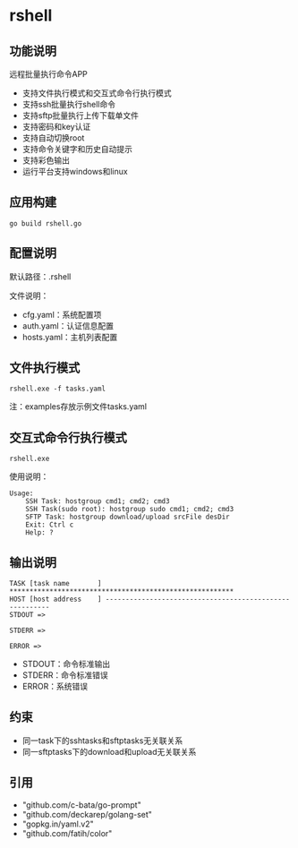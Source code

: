 # rshell

## 功能说明

远程批量执行命令APP

- 支持文件执行模式和交互式命令行执行模式
- 支持ssh批量执行shell命令
- 支持sftp批量执行上传下载单文件
- 支持密码和key认证
- 支持自动切换root
- 支持命令关键字和历史自动提示
- 支持彩色输出
- 运行平台支持windows和linux

## 应用构建

```
go build rshell.go
```

## 配置说明

默认路径：.rshell

文件说明：

- cfg.yaml：系统配置项
- auth.yaml：认证信息配置
- hosts.yaml：主机列表配置

## 文件执行模式

```
rshell.exe -f tasks.yaml
```

注：examples存放示例文件tasks.yaml

## 交互式命令行执行模式

```
rshell.exe
```

使用说明：
```
Usage:
    SSH Task: hostgroup cmd1; cmd2; cmd3
    SSH Task(sudo root): hostgroup sudo cmd1; cmd2; cmd3
    SFTP Task: hostgroup download/upload srcFile desDir
    Exit: Ctrl c
    Help: ?
```

## 输出说明

```
TASK [task name       ] ********************************************************
HOST [host address    ] --------------------------------------------------------
STDOUT =>

STDERR =>

ERROR =>

```

- STDOUT：命令标准输出
- STDERR：命令标准错误
- ERROR：系统错误

## 约束

- 同一task下的sshtasks和sftptasks无关联关系
- 同一sftptasks下的download和upload无关联关系

## 引用

- "github.com/c-bata/go-prompt"
- "github.com/deckarep/golang-set"
- "gopkg.in/yaml.v2"
- "github.com/fatih/color"
